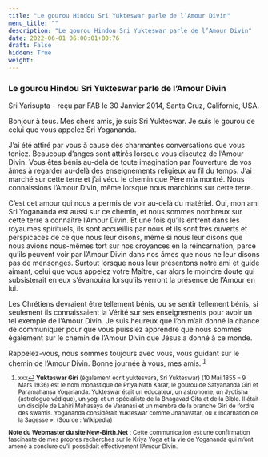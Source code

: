 ```yaml
---
title: "Le gourou Hindou Sri Yukteswar parle de l’Amour Divin"
menu_title: ""
description: "Le gourou Hindou Sri Yukteswar parle de l’Amour Divin"
date: 2022-06-01 06:00:01+00:76
draft: False
hidden: True
weight:
---
```

### Le gourou Hindou Sri Yukteswar parle de l’Amour Divin

Sri Yarisupta - reçu par FAB le 30 Janvier 2014, Santa Cruz, Californie, USA.

Bonjour à tous. Mes chers amis, je suis Sri Yukteswar. Je suis le gourou de celui que vous appelez Sri Yogananda.

J’ai été attiré par vous à cause des charmantes conversations que vous teniez. Beaucoup d’anges sont attirés lorsque vous discutez de l’Amour Divin. Vous êtes bénis au-delà de toute imagination par l’ouverture de vos âmes à regarder au-delà des enseignements religieux au fil du temps. J’ai marché sur cette terre et j’ai vécu le chemin que Père m’a montré. Nous connaissions l’Amour Divin, même lorsque nous marchions sur cette terre.

C’est cet amour qui nous a permis de voir au-delà du matériel. Oui, mon ami Sri Yogananda est aussi sur ce chemin, et nous sommes nombreux sur cette terre à connaître l’Amour Divin. Et une fois qu’ils entrent dans les royaumes spirituels, ils sont accueillis par nous et ils sont très ouverts et perspicaces de ce que nous leur disons, même si nous leur disons que nous avions nous-mêmes tort sur nos croyances en la réincarnation, parce qu’ils peuvent voir par l’Amour Divin dans nos âmes que nous ne leur disons pas de mensonges. Surtout lorsque nous leur présentons notre ami et guide aimant, celui que vous appelez votre Maître, car alors le moindre doute qui subsisterait en eux s’évanouira lorsqu’ils verront la présence de l’Amour en lui.

Les Chrétiens devraient être tellement bénis, ou se sentir tellement bénis, si seulement ils connaissaient la Vérité sur ses enseignements pour avoir un tel exemple de l’Amour Divin. Je suis heureux que l’on m’ait donné la chance de communiquer pour que vous puissiez apprendre que nous sommes également sur le chemin de l’Amour Divin que Jésus a donné à ce monde.

Rappelez-vous, nous sommes toujours avec vous, vous guidant sur le chemin de l’Amour Divin. Bonne journée à vous, mes amis.
<sup id="a1">[1](#f1)</sup>
<small>
1. <large id="f1"> xxx[↩](#a1)
**Yukteswar Giri** (également écrit yuktesvara, Sri Yukteswar) (10 Mai 1855 – 9 Mars 1936) est le nom monastique de Priya Nath Karar, le gourou de Satyananda Giri et Paramahansa Yogananda. Yukteswar était un éducateur, un astronome, un Jyotisha (astrologue védique), un yogi et un spécialiste de la Bhagavad Gita et de la Bible. Il était un disciple de Lahiri Mahasaya de Varanasi et un membre de la branche Giri de l’ordre des swamis. Yogananda considérait Yukteswar comme Jnanavatar, ou « Incarnation de la Sagesse ». (Source : Wikipedia)

**Note du Webmaster du site New-Birth.Net** : Cette communication est une confirmation fascinante de mes propres recherches sur le Kriya Yoga et la vie de Yogananda qui m’ont amené à conclure qu’il possédait effectivement l’Amour Divin.

